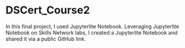 # DSCert_Course2
In this final project, I used Jupyterlite Notebook. Leveraging Jupyterlite Notebook on Skills Network labs, I created a Jupyterlite Notebook and shared it via a public GitHub link.
